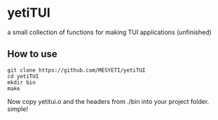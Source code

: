# yetiTUI
a small collection of functions for making TUI applications (unfinished)

## How to use
```
git clone https://github.com/MESYETI/yetiTUI
cd yetiTUI
mkdir bin
make
```
Now copy yetitui.o and the headers from ./bin into your project folder. simple!
